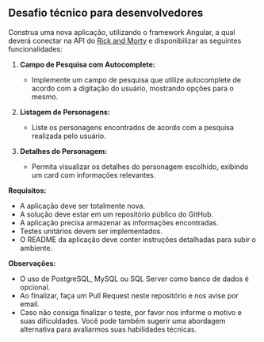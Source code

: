 ## Desafio técnico para desenvolvedores

Construa uma nova aplicação, utilizando o framework Angular, a qual deverá conectar na API do [Rick and Morty](https://rickandmortyapi.com/) e disponibilizar as seguintes funcionalidades:

1. **Campo de Pesquisa com Autocomplete:**
   - Implemente um campo de pesquisa que utilize autocomplete de acordo com a digitação do usuário, mostrando opções para o mesmo.
   
2. **Listagem de Personagens:**
   - Liste os personagens encontrados de acordo com a pesquisa realizada pelo usuário.
   
3. **Detalhes do Personagem:**
   - Permita visualizar os detalhes do personagem escolhido, exibindo um card com informações relevantes.

**Requisitos:**
- A aplicação deve ser totalmente nova.
- A solução deve estar em um repositório público do GitHub.
- A aplicação precisa armazenar as informações encontradas.
- Testes unitários devem ser implementados.
- O README da aplicação deve conter instruções detalhadas para subir o ambiente.

**Observações:**
- O uso de PostgreSQL, MySQL ou SQL Server como banco de dados é opcional.
- Ao finalizar, faça um Pull Request neste repositório e nos avise por email.
- Caso não consiga finalizar o teste, por favor nos informe o motivo e suas dificuldades. Você pode também sugerir uma abordagem alternativa para avaliarmos suas habilidades técnicas.
